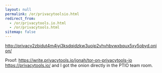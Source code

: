 ```yaml
---
layout: null
permalink: /or/privacytoolsio.html
redirect_from:
  - /or/privacytools.io.html
  - /or/privacytools.html
sitemap: false
---
```


http://privacy2zbidut4m4jyj3ksdqidzkw3uoip2vhvhbvwxbqux5xy5obyd.onion/

Proof: https://write.privacytools.io/jonah/tor-on-privacytools-io
       https://privacytools.io/
       and I got the onion directly in the PTIO team room.
